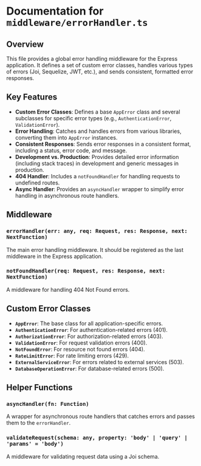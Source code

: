 # Documentation for `middleware/errorHandler.ts`

## Overview

This file provides a global error handling middleware for the Express application. It defines a set of custom error classes, handles various types of errors (Joi, Sequelize, JWT, etc.), and sends consistent, formatted error responses.

## Key Features

-   **Custom Error Classes**: Defines a base `AppError` class and several subclasses for specific error types (e.g., `AuthenticationError`, `ValidationError`).
-   **Error Handling**: Catches and handles errors from various libraries, converting them into `AppError` instances.
-   **Consistent Responses**: Sends error responses in a consistent format, including a status, error code, and message.
-   **Development vs. Production**: Provides detailed error information (including stack traces) in development and generic messages in production.
-   **404 Handler**: Includes a `notFoundHandler` for handling requests to undefined routes.
-   **Async Handler**: Provides an `asyncHandler` wrapper to simplify error handling in asynchronous route handlers.

## Middleware

### `errorHandler(err: any, req: Request, res: Response, next: NextFunction)`

The main error handling middleware. It should be registered as the last middleware in the Express application.

### `notFoundHandler(req: Request, res: Response, next: NextFunction)`

A middleware for handling 404 Not Found errors.

## Custom Error Classes

-   **`AppError`**: The base class for all application-specific errors.
-   **`AuthenticationError`**: For authentication-related errors (401).
-   **`AuthorizationError`**: For authorization-related errors (403).
-   **`ValidationError`**: For request validation errors (400).
-   **`NotFoundError`**: For resource not found errors (404).
-   **`RateLimitError`**: For rate limiting errors (429).
-   **`ExternalServiceError`**: For errors related to external services (503).
-   **`DatabaseOperationError`**: For database-related errors (500).

## Helper Functions

### `asyncHandler(fn: Function)`

A wrapper for asynchronous route handlers that catches errors and passes them to the `errorHandler`.

### `validateRequest(schema: any, property: 'body' | 'query' | 'params' = 'body')`

A middleware for validating request data using a Joi schema.
